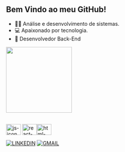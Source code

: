 ## Bem Vindo ao meu GitHub! 
- 👨‍💻 Análise e desenvolvimento de sistemas.  
- 💻 Apaixonado por tecnologia.
- 🤖 Desenvolvedor Back-End 

<div>
 <img  height="180em" src="https://github-readme-stats-git-masterrstaa-rickstaa.vercel.app/api?username=marlonknupp&show_icons=true&theme=gruvbox_light&include_all_commits=true&count_private=true"/>  
   </div> <br>

<img align="center" height="30" width="40" alt="js-icon"  src="https://cdn.jsdelivr.net/gh/devicons/devicon/icons/python/python-original.svg"> <img align="center" height="30" width="40" alt="react-icon" src="https://cdn.jsdelivr.net/gh/devicons/devicon/icons/postgresql/postgresql-original.svg"><img align="center" height="30" width="40" alt="html-icon"  src="https://cdn.jsdelivr.net/gh/devicons/devicon/icons/django/django-plain.svg">

[![LINKEDIN](https://img.shields.io/badge/LinkedIn-0077B5?style=for-the-badge&logo=linkedin&logoColor=white)](https://www.linkedin.com/in/marlon-knupp-284252260/)
[![GMAIL](https://img.shields.io/badge/Gmail-D14836?style=for-the-badge&logo=gmail&logoColor=white)](marlonjcc23@gmail.com)
